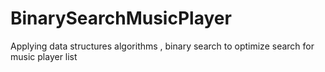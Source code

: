 # BinarySearchMusicPlayer
Applying data structures algorithms , binary search to optimize search for music player list
